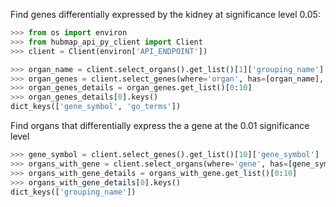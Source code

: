 Find genes differentially expressed by the kidney at significance level 0.05:
```python
>>> from os import environ
>>> from hubmap_api_py_client import Client
>>> client = Client(environ['API_ENDPOINT'])

>>> organ_name = client.select_organs().get_list()[1]['grouping_name']
>>> organ_genes = client.select_genes(where='organ', has=[organ_name], genomic_modality='rna', p_value=0.05)
>>> organ_genes_details = organ_genes.get_list()[0:10]
>>> organ_genes_details[0].keys()
dict_keys(['gene_symbol', 'go_terms'])

```

Find organs that differentially express the a gene at the 0.01 significance level
```python
>>> gene_symbol = client.select_genes().get_list()[10]['gene_symbol']
>>> organs_with_gene = client.select_organs(where='gene', has=[gene_symbol], genomic_modality='atac', p_value=0.05)
>>> organs_with_gene_details = organs_with_gene.get_list()[0:10]
>>> organs_with_gene_details[0].keys()
dict_keys(['grouping_name'])

```